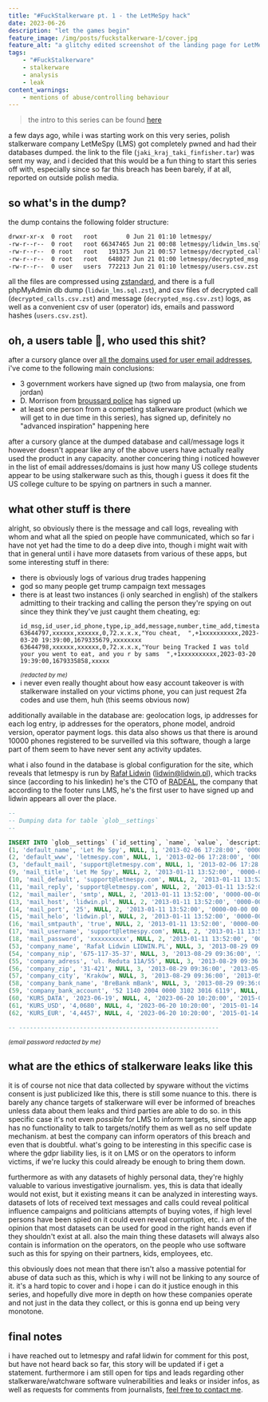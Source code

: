 ```yaml
---
title: "#FuckStalkerware pt. 1 - the LetMeSpy hack"
date: 2023-06-26
description: "let the games begin"
feature_image: /img/posts/fuckstalkerware-1/cover.jpg
feature_alt: "a glitchy edited screenshot of the landing page for LetMeSpy"
tags:
    - "#FuckStalkerware"
    - stalkerware
    - analysis
    - leak
content_warnings:
    - mentions of abuse/controlling behaviour
---
```


> the intro to this series can be found [here](/fuckstalkerware-0/)

a few days ago, while i was starting work on this very series, polish stalkerware company LetMeSpy (LMS) got completely pwned and had their databases dumped. the link to the file (`jaki_kraj_taki_finfisher.tar`) was sent my way, and i decided that this would be a fun thing to start this series off with, especially since so far this breach has been barely, if at all, reported on outside polish media.

## so what's in the dump?

the dump contains the following folder structure:

```bash
drwxr-xr-x  0 root   root        0 Jun 21 01:10 letmespy/
-rw-r--r--  0 root   root 66347465 Jun 21 00:08 letmespy/lidwin_lms.sql.zst
-rw-r--r--  0 root   root   191375 Jun 21 00:57 letmespy/decrypted_calls.csv.zst
-rw-r--r--  0 root   root   648027 Jun 21 01:00 letmespy/decrypted_msg.csv.zst
-rw-r--r--  0 user   users  772213 Jun 21 01:10 letmespy/users.csv.zst
```

all the files are compressed using [zstandard](http://facebook.github.io/zstd/), and there is a full phpMyAdmin db dump (`lidwin_lms.sql.zst`), and csv files of decrypted call (`decrypted_calls.csv.zst`) and message (`decrypted_msg.csv.zst`) logs, as well as a convenient csv of user (operator) ids, emails and password hashes (`users.csv.zst`).

## oh, a users table 👀, who used this shit?

after a cursory glance over [all the domains used for user email addresses](/files/posts/fuckstalkerware-1/email-domains.txt), i've come to the following main conclusions:

- 3 government workers have signed up (two from malaysia, one from jordan) 
- D. Morrison from [broussard police](https://broussardpolice.com) has signed up
- at least one person from a competing stalkerware product (which we will get to in due time in this series), has signed up, definitely no "advanced inspiration" happening here

after a cursory glance at the dumped database and call/message logs it however doesn't appear like any of the above users have actually really used the product in any capacity. another concering thing i noticed however in the list of email addresses/domains is just how many US college students appear to be using stalkerware such as this, though i guess it does fit the US college culture to be spying on partners in such a manner. 

## what other stuff is there

alright, so obviously there is the message and call logs, revealing with whom and what all the spied on people have communicated, which so far i have not yet had the time to do a deep dive into, though i might wait with that in general until i have more datasets from various of these apps, but some interesting stuff in there:

- there is obviously logs of various drug trades happening
- god so many people get trump campaign text messages
- there is at least two instances (i only searched in english) of the stalkers admitting to their tracking and calling the person they're spying on out since they think they've just caught them cheating, eg:
  ```csv
  id_msg,id_user,id_phone,type,ip_add,message,number,time_add,timestamp,doublecheck
  63644797,xxxxxx,xxxxxx,0,72.x.x.x,"You cheat,  ",+1xxxxxxxxxx,2023-03-20 19:39:00,1679335679,xxxxxxxx
  63644798,xxxxxx,xxxxxx,0,72.x.x.x,"Your being Tracked I was told your you went to eat, and you r by sams  ",+1xxxxxxxxxx,2023-03-20 19:39:00,1679335858,xxxxx
  ```
  <small>*(redacted by me)*</small>
- i never even really thought about how easy account takeover is with stalkerware installed on your victims phone, you can just request 2fa codes and use them, huh (this seems obvious now)

additionally available in the database are: geolocation logs, ip addresses for each log entry, ip addresses for the operators, phone model, android version, operator payment logs. this data also shows us that there is around 10000 phones registered to be surveilled via this software, though a large part of them seem to have never sent any activity updates.

what i also found in the database is global configuration for the site, which reveals that letmespy is run by [Rafał Lidwin](https://pl.linkedin.com/in/lidwin) ([lidwin@lidwin.pl](mailto:lidwin@lidwin.pl)), which tracks since (according to his linkedin) he's the CTO of [RADEAL](https://www.radeal.pl/), the company that according to the footer runs LMS, he's the first user to have signed up and lidwin appears all over the place.

```sql
--
-- Dumping data for table `glob__settings`
--

INSERT INTO `glob__settings` (`id_setting`, `name`, `value`, `description`, `code`, `time_updated`, `time_add`) VALUES
(1, 'default_name', 'Let Me Spy', NULL, 1, '2013-02-06 17:28:00', '0000-00-00 00:00:00'),
(2, 'default_www', 'letmespy.com', NULL, 1, '2013-02-06 17:28:00', '0000-00-00 00:00:00'),
(3, 'default_mail', 'support@letmespy.com', NULL, 1, '2013-02-06 17:28:00', '0000-00-00 00:00:00'),
(9, 'mail_title', 'Let Me Spy', NULL, 2, '2013-01-11 13:52:00', '0000-00-00 00:00:00'),
(10, 'mail_default', 'support@letmespy.com', NULL, 2, '2013-01-11 13:52:00', '0000-00-00 00:00:00'),
(11, 'mail_reply', 'support@letmespy.com', NULL, 2, '2013-01-11 13:52:00', '0000-00-00 00:00:00'),
(12, 'mail_mailer', 'smtp', NULL, 2, '2013-01-11 13:52:00', '0000-00-00 00:00:00'),
(13, 'mail_host', 'lidwin.pl', NULL, 2, '2013-01-11 13:52:00', '0000-00-00 00:00:00'),
(14, 'mail_port', '25', NULL, 2, '2013-01-11 13:52:00', '0000-00-00 00:00:00'),
(15, 'mail_helo', 'lidwin.pl', NULL, 2, '2013-01-11 13:52:00', '0000-00-00 00:00:00'),
(16, 'mail_smtpauth', 'true', NULL, 2, '2013-01-11 13:52:00', '0000-00-00 00:00:00'),
(17, 'mail_username', 'support@letmespy.com', NULL, 2, '2013-01-11 13:52:00', '0000-00-00 00:00:00'),
(18, 'mail_password', 'xxxxxxxxxx', NULL, 2, '2013-01-11 13:52:00', '0000-00-00 00:00:00'),
(53, 'company_name', 'Rafał Lidwin LIDWIN.PL', NULL, 3, '2013-08-29 09:36:00', '2013-05-24 14:17:00'),
(54, 'company_nip', '675-117-35-37', NULL, 3, '2013-08-29 09:36:00', '2013-05-24 14:17:00'),
(55, 'company_adress', 'ul. Reduta 11A/55', NULL, 3, '2013-08-29 09:36:00', '2013-05-24 14:17:00'),
(56, 'company_zip', '31-421', NULL, 3, '2013-08-29 09:36:00', '2013-05-24 14:17:00'),
(57, 'company_city', 'Kraków', NULL, 3, '2013-08-29 09:36:00', '2013-05-24 14:17:00'),
(58, 'company_bank_name', 'BreBank mBank', NULL, 3, '2013-08-29 09:36:00', '2013-05-24 14:17:00'),
(59, 'company_bank_account', '52 1140 2004 0000 3102 3016 6119', NULL, 3, '2013-08-29 09:36:00', '2013-05-24 14:17:00'),
(60, 'KURS_DATA', '2023-06-19', NULL, 4, '2023-06-20 10:20:00', '2015-01-14 23:29:00'),
(61, 'KURS_USD', '4,0680', NULL, 4, '2023-06-20 10:20:00', '2015-01-14 23:50:00'),
(62, 'KURS_EUR', '4,4457', NULL, 4, '2023-06-20 10:20:00', '2015-01-14 23:50:00');

-- --------------------------------------------------------
```
<small>*(email password redacted by me)*</small>

## what are the ethics of stalkerware leaks like this

it is of course not nice that data collected by spyware without the victims consent is just publicized like this, there is still some nuance to this. there is barely any chance targets of stalkerware will ever be informed of breaches unless data about them leaks and third parties are able to do so. in this specific case it's not even *possible* for LMS to inform targets, since the app has no functionality to talk to targets/notify them as well as no self update mechanism. at best the company can inform operators of this breach and even that is doubtful. what's going to be interesting in this specific case is where the gdpr liability lies, is it on LMS or on the operators to inform victims, if we're lucky this could already be enough to bring them down. 

furthermore as with any datasets of highly personal data, they're highly valuable to various investigative journalism. yes, this is data that ideally would not exist, but it existing means it can be analyzed in interesting ways. datasets of lots of received text messages and calls could reveal political influence campaigns and politicians attempts of buying votes, if high level persons have been spied on it could even reveal corruption, etc. i am of the opinion that most datasets can be used for good in the right hands even if they shouldn't exist at all. also the main thing these datasets will always also contain is information on the operators, on the people who use software such as this for spying on their partners, kids, employees, etc.

this obviously does not mean that there isn't also a massive potential for abuse of data such as this, which is why i will not be linking to any source of it. it's a hard topic to cover and i hope i can do it justice enough in this series, and hopefully dive more in depth on how these companies operate and not just in the data they collect, or this is gonna end up being very monotone.

## final notes

i have reached out to letmespy and rafał lidwin for comment for this post, but have not heard back so far, this story will be updated if i get a statement. furthermore i am still open for tips and leads regarding other stalkerware/watchware software vulnerabilities and leaks or insider infos, as well as requests for comments from journalists, [feel free to contact me](/contact/).